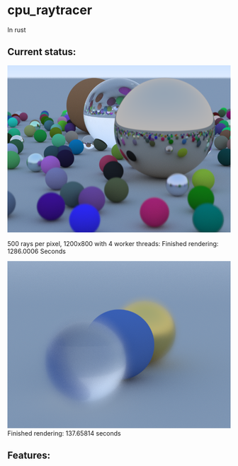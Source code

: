 # cpu_raytracer
In rust


## Current status:
![alt text](other/images/new.png "Current result")

500 rays per pixel, 1200x800 with 4 worker threads:
Finished rendering: 1286.0006 Seconds

![alt text](other/images/otherscene.png "Current result")
Finished rendering: 137.65814 seconds
## Features:

